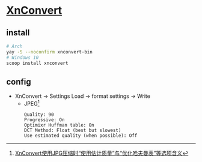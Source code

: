 # [XnConvert](https://www.xnview.com/en/xnconvert/)

## install

```sh
# Arch
yay -S --noconfirm xnconvert-bin
# Windows 10
scoop install xnconvert
```

## config

- XnConvert → Settings Load → format settings → Write
	- JPEG[^1]
		```
		Quality: 90
		Progressive: On
		Optimixr Huffman table: On
		DCT Method: Float (best but slowest)
		Use estimated quality (when possible): Off
		```

[^1]: [XnConvert使用JPG压缩时“使用估计质量”与“优化哈夫曼表”等选项含义](https://zhuanlan.zhihu.com/p/490282841)
